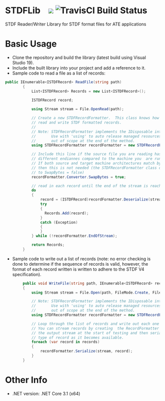# STDFLib <span style="margin-left: 20px"></span>![](https://cdn.travis-ci.com/images/favicon-076a22660830dc325cc8ed70e7146a59.png) ![TravisCI Build Status](https://travis-ci.com/stephensonb/stdflib.svg?token=6L8cHxYxjZVMDjs9zazy&branch=master&status=passed)
STDF Reader/Writer Library for STDF format files for ATE applications

# Basic Usage

- Clone the repository and build the library (latest build using Visual Studio 19).
- Include the built library into your project and add a reference to it.
- Sample code to read a file as a list of records:
```csharp
public IEnumerable<ISTDFRecord> ReadFile(string path)
        {
            List<ISTDFRecord> Records = new List<ISTDFRecord>();
            
            ISTDFRecord record;

            using Stream stream = File.OpenRead(path);

            // Create a new STDFRecordFormatter.  This class knows how to 
            // read and write STDF formatted records.
            //
            // Note: STDFRecordFormatter implements the IDisposable interface.
            //       Use with 'using' to auto release managed resources when we go 
            //       out of scope at the end of the method.
            using STDFRecordFormatter recordFormatter = new STDFRecordFormatter();

            // Include this line if the source file you are reading has a 
            // different endiannes compared to the machine you  are running on.
            // If both source and target machine architectures match byte order
            // then this is not needed (the STDFRecordFormatter class defaults
            // to SwapBytes = false)
            recordFormatter.Converter.SwapBytes = true;

            // read in each record until the end of the stream is reached.
            do
            {
                record = (ISTDFRecord)recordFormatter.Deserialize(stream);
                try
                {
                  Records.Add(record);
                }
                catch (Exception) 
                {
                }
            } while (!recordFormatter.EndOfStream);

            return Records;
        }
```
- Sample code to write out a list of records (note: no error checking is done to determine if the sequence of records is valid, however, the format of each record written is written to adhere to the  STDF V4 specification).
```csharp
        public void WriteFile(string path, IEnumerable<ISTDFRecord> records)
        {
            using Stream stream = File.Open(path, FileMode.Create, FileAccess.Write);

            // Note: STDFRecordFormatter implements the IDisposable interface.
            //       Use with 'using' to auto release managed resources when we go 
            //       out of scope at the end of the method.
            using STDFRecordFormatter recordFormatter = new STDFRecordFormatter();

            // Loop through the list of records and write out each one sequentially.
            // You can stream records by creating  the RecordFormatter and opening
            // the output stream at the start of testing and then serialize each
            // type of record as it becomes available.
            foreach (var record in records)
            {
                recordFormatter.Serialize(stream, record);
            }
        }
```

# Other Info

- .NET version: .NET Core 3.1 (x64)

